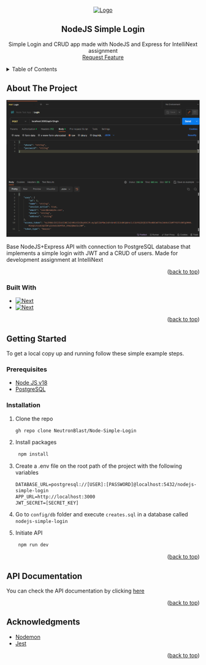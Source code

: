 <!-- PROJECT LOGO -->
<br />
<div align="center">
  <a href="#">
    <img src="https://seeklogo.com/images/N/nodejs-logo-FBE122E377-seeklogo.com.png" alt="Logo" width="150">
  </a>

<h2 align="center">NodeJS Simple Login</h2>

  <p align="center">Simple Login and CRUD app made with NodeJS and Express for IntelliNext assignment<br>
    <a href="#">Request Feature</a>
  </p>
</div>



<!-- TABLE OF CONTENTS -->
<details>
  <summary>Table of Contents</summary>
  <ol>
    <li>
      <a href="#about-the-project">About The Project</a>
      <ul>
        <li><a href="#built-with">Built With</a></li>
      </ul>
    </li>
    <li>
      <a href="#getting-started">Getting Started</a>
      <ul>
        <li><a href="#prerequisites">Prerequisites</a></li>
        <li><a href="#installation">Installation</a></li>
      </ul>
    </li>
    <li><a href="#api-documentation">API Documentation</a></li>
    <li><a href="#acknowledgments">Acknowledgments</a></li>
  </ol>
</details>



<!-- ABOUT THE PROJECT -->
## About The Project

[![Product Name Screen Shot][product-screenshot]]()

Base NodeJS+Express API with connection to PostgreSQL database that implements a simple login with JWT and a CRUD of
users. Made for development assignment at IntelliNext

<p align="right">(<a href="#top">back to top</a>)</p>



### Built With

* [![Next][express-shield]][express-url]
* [![Next][pgsql-shield]][pgsql-url]

<p align="right">(<a href="#top">back to top</a>)</p>

<!-- GETTING STARTED -->
## Getting Started

To get a local copy up and running follow these simple example steps.

### Prerequisites

* [Node JS v18](https://nodejs.org/en)
* [PostgreSQL](https://www.postgresql.org)

### Installation

1. Clone the repo
   ```sh
   gh repo clone NeutronBlast/Node-Simple-Login
   ```
2. Install packages
   ```sh
    npm install
   ```
3. Create a .env file on the root path of the project with the following variables
   ```
   DATABASE_URL=postgresql://[USER]:[PASSWORD]@localhost:5432/nodejs-simple-login
   APP_URL=http://localhost:3000
   JWT_SECRET=[SECRET_KEY]
   ```

4. Go to `config/db` folder and execute `creates.sql` in a database called `nodejs-simple-login` 
5. Initiate API
   ```sh
    npm run dev
   ```

<p align="right">(<a href="#top">back to top</a>)</p>

<!-- USAGE EXAMPLES -->
## API Documentation
<!-- USAGE EXAMPLES SCREENSHOTS -->

You can check the API documentation by clicking [here](https://github.com/NeutronBlast/Node-Simple-Login/tree/main/docs)


<p align="right">(<a href="#top">back to top</a>)</p>


<!-- ACKNOWLEDGMENTS -->
## Acknowledgments
* [Nodemon](https://www.npmjs.com/package/nodemon)
* [Jest](https://jestjs.io)

<p align="right">(<a href="#top">back to top</a>)</p>




<!-- MARKDOWN LINKS & IMAGES -->
<!-- https://www.markdownguide.org/basic-syntax/#reference-style-links -->
[product-screenshot]: assets/ss.png
[express-shield]: https://img.shields.io/badge/express-4-ffffff?style=for-the-badge&logo=express&logoColor=green
[express-url]: https://expressjs.com/es/
[pgsql-shield]: https://img.shields.io/badge/postgresql-16-blue?style=for-the-badge&logo=postgresql&logoColor=blue
[pgsql-url]: https://www.postgresql.org
